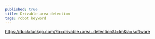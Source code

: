```yaml
---
published: true
title: Drivable area detection
tags: robot keyword
---
```


https://duckduckgo.com/?q=drivable+area+detection&t=lm&ia=software
